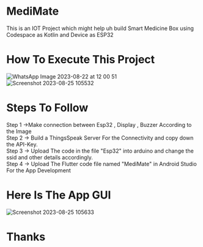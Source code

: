 # MediMate
This is an IOT Project which might help uh build Smart Medicine Box using Codespace as Kotlin and Device as ESP32
# How To Execute This Project
![WhatsApp Image 2023-08-22 at 12 00 51](https://github.com/mohak0981/MediMate/assets/84954628/e090e1f9-1046-4fda-9342-91997243f99c)
![Screenshot 2023-08-25 105532](https://github.com/mohak0981/MediMate/assets/84954628/f8202e0b-2df0-4e46-b7e4-1450d5b9e30e)

# Steps To Follow

Step 1 ->Make connection between Esp32 , Display , Buzzer According to the Image \
Step 2 ->  Build a ThingsSpeak Server For the Connectivity and  copy down the API-Key.\
Step 3 -> Upload The code in the file "Esp32" into arduino and change the ssid and other details accordingly.\
Step 4 -> Upload The Flutter code file named "MediMate" in Android Studio For the App Development 
# Here Is The App GUI
![Screenshot 2023-08-25 105633](https://github.com/mohak0981/MediMate/assets/84954628/f55a771e-0ce1-4ebb-8280-fb24f11e21bf)

# Thanks

